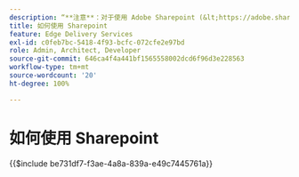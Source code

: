 ```yaml
---
description: “**注意**：对于使用 Adobe Sharepoint (&lt;https://adobe.sharepoint.com&gt;) 的项目，请在此处继续。”
title: 如何使用 Sharepoint
feature: Edge Delivery Services
exl-id: c0feb7bc-5418-4f93-bcfc-072cfe2e97bd
role: Admin, Architect, Developer
source-git-commit: 646ca4f4a441bf1565558002dcd6f96d3e228563
workflow-type: tm+mt
source-wordcount: '20'
ht-degree: 100%

---
```


# 如何使用 Sharepoint

{{$include be731df7-f3ae-4a8a-839a-e49c7445761a}}

